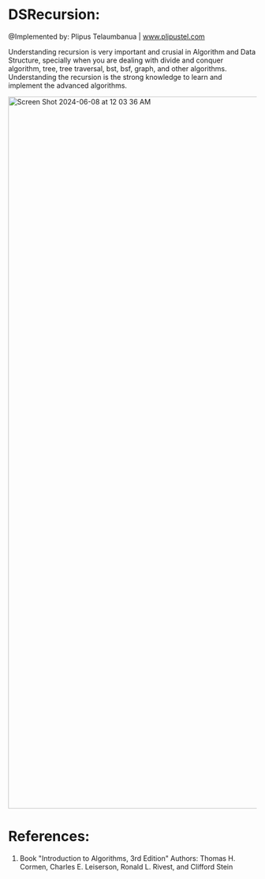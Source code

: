 # DSRecursion:
@Implemented by: Plipus Telaumbanua | <a href="www.plipustel.com" target="_blank">www.plipustel.com</a> <p>
 Understanding recursion is very important and crusial in Algorithm and Data Structure, specially when you are dealing with divide and conquer algorithm, tree, tree traversal, bst, bsf, graph, and other algorithms. Understanding the recursion is the strong knowledge to learn and implement the advanced algorithms.<p>
<img width="1440" alt="Screen Shot 2024-06-08 at 12 03 36 AM" src="https://github.com/plipustel/DSRecursion/assets/11747796/30879d82-5339-4fc3-a93d-88f34154279a"><p>
# References:
1) Book "Introduction to Algorithms, 3rd Edition" Authors: Thomas H. Cormen, Charles E. Leiserson, Ronald L. Rivest, and Clifford Stein
